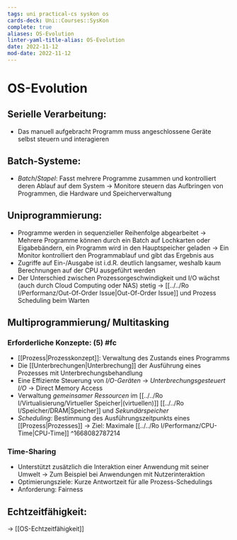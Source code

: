 ```yaml
---
tags: uni practical-cs syskon os
cards-deck: Uni::Courses::SysKon
complete: true
aliases: OS-Evolution
linter-yaml-title-alias: OS-Evolution
date: 2022-11-12
mod-date: 2022-11-12
---
```


# OS-Evolution

## Serielle Verarbeitung:
- Das manuell aufgebracht Programm muss angeschlossene Geräte selbst steuern und interagieren

## Batch-Systeme:
- *Batch*/*Stapel*: Fasst mehrere Programme zusammen und kontrolliert deren Ablauf auf dem System
	-> Monitore steuern das Aufbringen von Programmen, die Hardware und Speicherverwaltung

## Uniprogrammierung:
- Programme werden in sequenzieller Reihenfolge abgearbeitet
	-> Mehrere Programme können durch ein Batch auf Lochkarten oder Eigabebändern, ein Programm wird in den Hauptspeicher geladen
	-> Ein Monitor kontrolliert den Programmablauf und gibt das Ergebnis aus
- Zugriffe auf Ein-/Ausgabe ist i.d.R. deutlich langsamer, weshalb kaum Berechnungen auf der CPU ausgeführt werden
- Der Unterschied zwischen Prozessorgeschwindigkeit und I/O wächst (auch durch Cloud Computing oder NAS) stetig
	-> [[../../Ro I/Performanz/Out-Of-Order Issue|Out-Of-Order Issue]] und Prozess Scheduling beim Warten

## Multiprogrammierung/ Multitasking

### Erforderliche Konzepte: (5) #fc
- [[Prozess|Prozesskonzept]]: Verwaltung des Zustands eines Programms
- Die [[Unterbrechungen|Unterbrechung]] der Ausführung eines Prozesses mit Unterbrechungsbehandlung
- Eine Effiziente Steuerung von *I/O-Geräten*
	-> *Unterbrechungsgesteuert I/O*
	-> Direct Memory Access
- Verwaltung *gemeinsamer Ressourcen* im [[../../Ro I/Virtualisierung/Virtueller Speicher|(virtuellen)]] [[../../Ro I/Speicher/DRAM|Speicher]] und *Sekundärspeicher*
- *Scheduling*: Bestimmung des Ausführungszeitpunkts eines [[Prozess|Prozesses]]
	-> Ziel: Maximale [[../../Ro I/Performanz/CPU-Time|CPU-Time]]
^1668082787214

### Time-Sharing
- Unterstützt zusätzlich die Interaktion einer Anwendung mit seiner Umwelt
	-> Zum Beispiel bei Anwendungen mit Nutzerinteraktion
- Optimierungsziele: Kurze Antwortzeit für alle Prozess-Schedulings
- Anforderung: Fairness

## Echtzeitfähigkeit:
-> [[OS-Echtzeitfähigkeit]]
